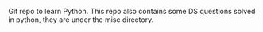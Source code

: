 Git repo to learn Python. This repo also contains some DS questions solved in python, they are under the misc directory.

